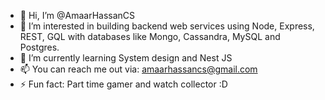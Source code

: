 - 👋 Hi, I’m @AmaarHassanCS
- 👀 I’m interested in building backend web services using Node, Express, REST, GQL with databases like Mongo, Cassandra, MySQL and Postgres.
- 🌱 I’m currently learning System design and Nest JS
- 📫 You can reach me out via: amaarhassancs@gmail.com
- ⚡ Fun fact: Part time gamer and watch collector :D 

<!---
AmaarHassanCS/AmaarHassanCS is a ✨ special ✨ repository because its `README.md` (this file) appears on your GitHub profile.
You can click the Preview link to take a look at your changes.
--->
